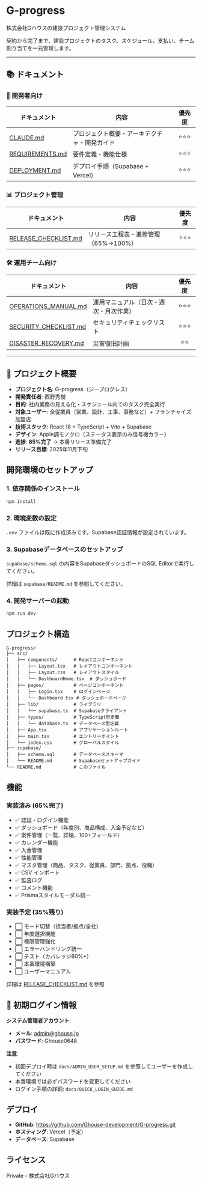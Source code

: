 # G-progress

株式会社Gハウスの建設プロジェクト管理システム

契約から完了まで、建設プロジェクトのタスク、スケジュール、支払い、チーム割り当てを一元管理します。

---

## 📚 ドキュメント

### 📖 開発者向け

| ドキュメント | 内容 | 優先度 |
|------------|------|:------:|
| [CLAUDE.md](./CLAUDE.md) | プロジェクト概要・アーキテクチャ・開発ガイド | ⭐⭐⭐ |
| [REQUIREMENTS.md](./REQUIREMENTS.md) | 要件定義・機能仕様 | ⭐⭐⭐ |
| [DEPLOYMENT.md](./DEPLOYMENT.md) | デプロイ手順（Supabase + Vercel） | ⭐⭐⭐ |

### 📊 プロジェクト管理

| ドキュメント | 内容 | 優先度 |
|------------|------|:------:|
| [RELEASE_CHECKLIST.md](./RELEASE_CHECKLIST.md) | リリース工程表・進捗管理（65%→100%） | ⭐⭐⭐ |

### 🛠️ 運用チーム向け

| ドキュメント | 内容 | 優先度 |
|------------|------|:------:|
| [OPERATIONS_MANUAL.md](./OPERATIONS_MANUAL.md) | 運用マニュアル（日次・週次・月次作業） | ⭐⭐⭐ |
| [SECURITY_CHECKLIST.md](./SECURITY_CHECKLIST.md) | セキュリティチェックリスト | ⭐⭐⭐ |
| [DISASTER_RECOVERY.md](./docs/DISASTER_RECOVERY.md) | 災害復旧計画 | ⭐⭐ |

---

## 🎯 プロジェクト概要

- **プロジェクト名**: G-progress（ジープログレス）
- **開発責任者**: 西野秀樹
- **目的**: 社内業務の見える化・スケジュール内でのタスク完全実行
- **対象ユーザー**: 全従業員（営業、設計、工事、事務など）+ フランチャイズ加盟店
- **技術スタック**: React 18 + TypeScript + Vite + Supabase
- **デザイン**: Apple調モノクロ（ステータス表示のみ信号機カラー）
- **進捗**: **85%完了** → 本番リリース準備完了
- **リリース目標**: 2025年11月下旬

## 開発環境のセットアップ

### 1. 依存関係のインストール

```bash
npm install
```

### 2. 環境変数の設定

`.env` ファイルは既に作成済みです。Supabase認証情報が設定されています。

### 3. Supabaseデータベースのセットアップ

`supabase/schema.sql` の内容をSupabaseダッシュボードのSQL Editorで実行してください。

詳細は `supabase/README.md` を参照してください。

### 4. 開発サーバーの起動

```bash
npm run dev
```

## プロジェクト構造

```
G-progress/
├── src/
│   ├── components/      # Reactコンポーネント
│   │   ├── Layout.tsx   # レイアウトコンポーネント
│   │   ├── Layout.css   # レイアウトスタイル
│   │   └── DashboardHome.tsx  # ダッシュボード
│   ├── pages/           # ページコンポーネント
│   │   ├── Login.tsx    # ログインページ
│   │   └── Dashboard.tsx # ダッシュボードページ
│   ├── lib/             # ライブラリ
│   │   └── supabase.ts  # Supabaseクライアント
│   ├── types/           # TypeScript型定義
│   │   └── database.ts  # データベース型定義
│   ├── App.tsx          # アプリケーションルート
│   ├── main.tsx         # エントリーポイント
│   └── index.css        # グローバルスタイル
├── supabase/
│   ├── schema.sql       # データベーススキーマ
│   └── README.md        # Supabaseセットアップガイド
└── README.md            # このファイル
```

## 機能

### 実装済み (65%完了)
- ✅ 認証・ログイン機能
- ✅ ダッシュボード（年度別、商品構成、入金予定など）
- ✅ 案件管理（一覧、詳細、100+フィールド）
- ✅ カレンダー機能
- ✅ 入金管理
- ✅ 性能管理
- ✅ マスタ管理（商品、タスク、従業員、部門、拠点、役職）
- ✅ CSV インポート
- ✅ 監査ログ
- ✅ コメント機能
- ✅ Prismaスタイルモーダル統一

### 実装予定 (35%残り)
- ⬜ モード切替（担当者/拠点/全社）
- ⬜ 年度選択機能
- ⬜ 権限管理強化
- ⬜ エラーハンドリング統一
- ⬜ テスト（カバレッジ60%+）
- ⬜ 本番環境構築
- ⬜ ユーザーマニュアル

詳細は [RELEASE_CHECKLIST.md](./RELEASE_CHECKLIST.md) を参照

## 🔐 初期ログイン情報

**システム管理者アカウント**:
- **メール**: admin@ghouse.jp
- **パスワード**: Ghouse0648

**注意**:
- 初回デプロイ時は `docs/ADMIN_USER_SETUP.md` を参照してユーザーを作成してください
- 本番環境では必ずパスワードを変更してください
- ログイン手順の詳細: `docs/QUICK_LOGIN_GUIDE.md`

## デプロイ

- **GitHub**: https://github.com/Ghouse-development/G-progress.git
- **ホスティング**: Vercel（予定）
- **データベース**: Supabase

## ライセンス

Private - 株式会社Gハウス
